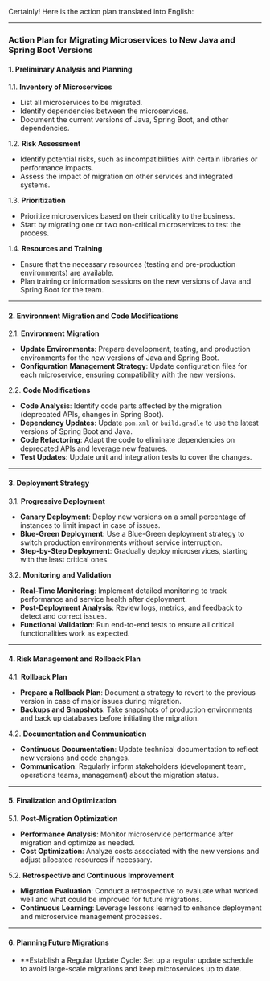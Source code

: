 Certainly! Here is the action plan translated into English:

---

### **Action Plan for Migrating Microservices to New Java and Spring Boot Versions**

#### **1. Preliminary Analysis and Planning**

1.1. **Inventory of Microservices**
   - List all microservices to be migrated.
   - Identify dependencies between the microservices.
   - Document the current versions of Java, Spring Boot, and other dependencies.

1.2. **Risk Assessment**
   - Identify potential risks, such as incompatibilities with certain libraries or performance impacts.
   - Assess the impact of migration on other services and integrated systems.

1.3. **Prioritization**
   - Prioritize microservices based on their criticality to the business.
   - Start by migrating one or two non-critical microservices to test the process.

1.4. **Resources and Training**
   - Ensure that the necessary resources (testing and pre-production environments) are available.
   - Plan training or information sessions on the new versions of Java and Spring Boot for the team.

---

#### **2. Environment Migration and Code Modifications**

2.1. **Environment Migration**
   - **Update Environments**: Prepare development, testing, and production environments for the new versions of Java and Spring Boot.
   - **Configuration Management Strategy**: Update configuration files for each microservice, ensuring compatibility with the new versions.

2.2. **Code Modifications**
   - **Code Analysis**: Identify code parts affected by the migration (deprecated APIs, changes in Spring Boot).
   - **Dependency Updates**: Update `pom.xml` or `build.gradle` to use the latest versions of Spring Boot and Java.
   - **Code Refactoring**: Adapt the code to eliminate dependencies on deprecated APIs and leverage new features.
   - **Test Updates**: Update unit and integration tests to cover the changes.

---

#### **3. Deployment Strategy**

3.1. **Progressive Deployment**
   - **Canary Deployment**: Deploy new versions on a small percentage of instances to limit impact in case of issues.
   - **Blue-Green Deployment**: Use a Blue-Green deployment strategy to switch production environments without service interruption.
   - **Step-by-Step Deployment**: Gradually deploy microservices, starting with the least critical ones.

3.2. **Monitoring and Validation**
   - **Real-Time Monitoring**: Implement detailed monitoring to track performance and service health after deployment.
   - **Post-Deployment Analysis**: Review logs, metrics, and feedback to detect and correct issues.
   - **Functional Validation**: Run end-to-end tests to ensure all critical functionalities work as expected.

---

#### **4. Risk Management and Rollback Plan**

4.1. **Rollback Plan**
   - **Prepare a Rollback Plan**: Document a strategy to revert to the previous version in case of major issues during migration.
   - **Backups and Snapshots**: Take snapshots of production environments and back up databases before initiating the migration.

4.2. **Documentation and Communication**
   - **Continuous Documentation**: Update technical documentation to reflect new versions and code changes.
   - **Communication**: Regularly inform stakeholders (development team, operations teams, management) about the migration status.

---

#### **5. Finalization and Optimization**

5.1. **Post-Migration Optimization**
   - **Performance Analysis**: Monitor microservice performance after migration and optimize as needed.
   - **Cost Optimization**: Analyze costs associated with the new versions and adjust allocated resources if necessary.

5.2. **Retrospective and Continuous Improvement**
   - **Migration Evaluation**: Conduct a retrospective to evaluate what worked well and what could be improved for future migrations.
   - **Continuous Learning**: Leverage lessons learned to enhance deployment and microservice management processes.

---

#### **6. Planning Future Migrations**
   - **Establish a Regular Update Cycle: Set up a regular update schedule to avoid large-scale migrations and keep microservices up to date.